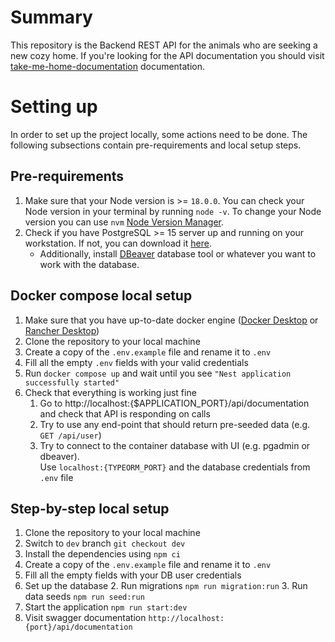 # Summary

This repository is the Backend REST API for the animals who are seeking a new cozy home. If you're looking for the API documentation you should visit [take-me-home-documentation](http://13.49.67.0:3000/api/documentation) documentation.

# Setting up

In order to set up the project locally, some actions need to be done. The following subsections contain pre-requirements and local setup steps.

## Pre-requirements

1. Make sure that your Node version is >= `18.0.0`.
   You can check your Node version in your terminal by running `node -v`. To change your Node version you can use `nvm` [Node Version Manager](https://github.com/nvm-sh/nvm).
2. Check if you have PostgreSQL >= 15 server up and running on your workstation. If not, you can download it [here](https://www.postgresql.org/download/).
    - Additionally, install [DBeaver](https://dbeaver.io/) database tool or whatever you want to work with the database.

## Docker compose local setup

1. Make sure that you have up-to-date docker engine ([Docker Desktop](https://www.docker.com/products/docker-desktop/) or [Rancher Desktop](https://rancherdesktop.io/))
2. Clone the repository to your local machine
3. Create a copy of the `.env.example` file and rename it to `.env`
4. Fill all the empty `.env` fields with your valid credentials
5. Run `docker compose up` and wait until you see `"Nest application successfully started"`
6. Check that everything is working just fine
    1. Go to http://localhost:{$APPLICATION_PORT}/api/documentation and check that API is responding on calls
    2. Try to use any end-point that should return pre-seeded data (e.g. `GET /api/user`)
    3. Try to connect to the container database with UI (e.g. pgadmin or dbeaver). <br>Use `localhost:{TYPEORM_PORT}` and the database credentials from `.env` file

## Step-by-step local setup

1. Clone the repository to your local machine
2. Switch to `dev` branch `git checkout dev`
3. Install the dependencies using `npm ci`
4. Create a copy of the `.env.example` file and rename it to `.env`
5. Fill all the empty fields with your DB user credentials
6. Set up the database
    2. Run migrations `npm run migration:run`
    3. Run data seeds `npm run seed:run`
7. Start the application `npm run start:dev`
8. Visit swagger documentation `http://localhost:{port}/api/documentation`